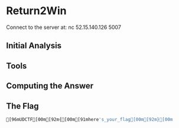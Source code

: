 # Return2Win
Connect to the server at: nc 52.15.140.126 5007

## Initial Analysis 



## Tools 



## Computing the Answer 



## The Flag 
```bash
[96mUDCTF[00m[92m{[00m[91mhere's_your_flag[00m[92m}[00m
```